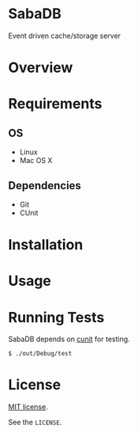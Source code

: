 # SabaDB
Event driven cache/storage server


# Overview


# Requirements

## OS

- Linux
- Mac OS X

## Dependencies

- Git
- CUnit


# Installation


# Usage


# Running Tests

SabaDB depends on [cunit](http://cunit.sourceforge.net/) for testing.

    $ ./out/Debug/test


# License

[MIT license](http://www.opensource.org/licenses/mit-license.php).

See the `LICENSE`.
